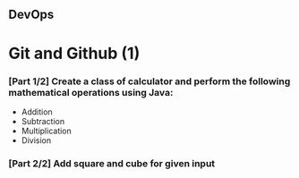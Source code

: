 ## DevOps
# Git and Github (1)

### [Part 1/2] Create a class of calculator and perform the following mathematical operations using Java: 
- Addition 
- Subtraction 
- Multiplication 
- Division

### [Part 2/2] Add square and cube for given input
